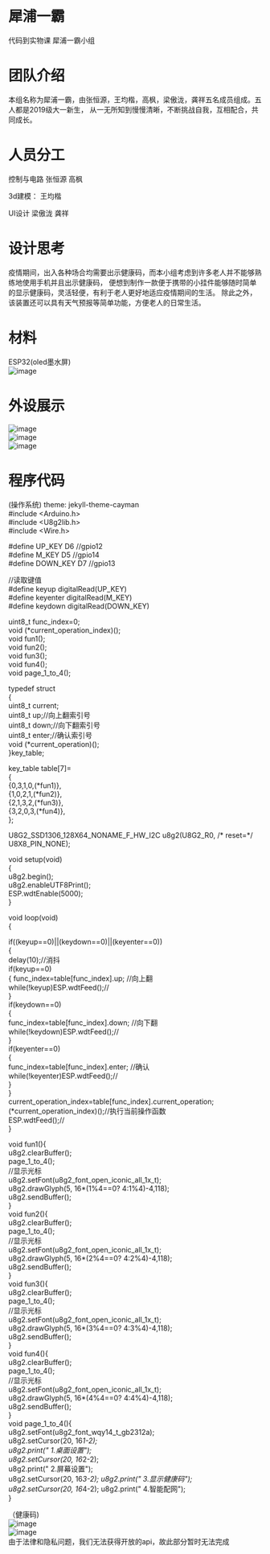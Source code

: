 犀浦一霸
========

代码到实物课 犀浦一霸小组

团队介绍
========
本组名称为犀浦一霸，由张恒源，王均楷，高枫，梁傲泷，龚祥五名成员组成。五人都是2019级大一新生，
从一无所知到慢慢清晰，不断挑战自我，互相配合，共同成长。

人员分工
======
控制与电路 张恒源 高枫

3d建模： 王均楷

UI设计   梁傲泷 龚祥

设计思考
========
疫情期间，出入各种场合均需要出示健康码，而本小组考虑到许多老人并不能够熟练地使用手机并且出示健康码，
便想到制作一款便于携带的小挂件能够随时简单的显示健康码，灵活轻便，有利于老人更好地适应疫情期间的生活。
除此之外，该装置还可以具有天气预报等简单功能，方便老人的日常生活。

材料
======
ESP32(oled墨水屏)  
![image](https://github.com/andy-sketch/perpetual-motion-machine/blob/master/images/Screenshot_20200630_194455.jpg)       

外设展示
=======
![image](https://github.com/andy-sketch/perpetual-motion-machine/blob/master/images/27A51970C41FAAD1358EC1D81E7D9AC3.png)  
![image](https://github.com/andy-sketch/perpetual-motion-machine/blob/master/images/461C8AC4D8935CDB4637BDF96AFEABDC.png)    
![image](https://github.com/andy-sketch/perpetual-motion-machine/blob/master/images/D019F2FBBC0818A30D6ADBF69D43A1B5.png)  

程序代码
======

(操作系统)
theme: jekyll-theme-cayman  
#include <Arduino.h>  
#include <U8g2lib.h>  
#include <Wire.h>  

#define UP_KEY      D6 //gpio12  
#define M_KEY       D5 //gpio14  
#define DOWN_KEY    D7 //gpio13  

//读取键值  
#define keyup     digitalRead(UP_KEY)  
#define keyenter  digitalRead(M_KEY)  
#define keydown   digitalRead(DOWN_KEY)  

uint8_t func_index=0;  
void (*current_operation_index)();  
void fun1();  
void fun2();  
void fun3();  
void fun4();  
void page_1_to_4();  

typedef struct  
{  
  uint8_t current;  
  uint8_t up;//向上翻索引号  
  uint8_t down;//向下翻索引号  
  uint8_t enter;//确认索引号  
  void (*current_operation)();  
}key_table;  

key_table table[7]=  
{  
  {0,3,1,0,(*fun1)},  
  {1,0,2,1,(*fun2)},  
  {2,1,3,2,(*fun3)},  
  {3,2,0,3,(*fun4)},  
};  

U8G2_SSD1306_128X64_NONAME_F_HW_I2C u8g2(U8G2_R0, /* reset=*/ U8X8_PIN_NONE);  

void setup(void)  
{  
  u8g2.begin();  
  u8g2.enableUTF8Print();  
  ESP.wdtEnable(5000);  
}  

void loop(void)  
{  
  
  if((keyup==0)||(keydown==0)||(keyenter==0))  
  {  
    delay(10);//消抖  
    if(keyup==0)  
    {
    func_index=table[func_index].up;    //向上翻  
    while(!keyup)ESP.wdtFeed();//  
   }  
    if(keydown==0)  
    {  
      func_index=table[func_index].down;    //向下翻  
      while(!keydown)ESP.wdtFeed();//  
    }  
    if(keyenter==0)  
   {  
      func_index=table[func_index].enter;    //确认  
      while(!keyenter)ESP.wdtFeed();//  
   }  
  }  
   current_operation_index=table[func_index].current_operation;  
  (*current_operation_index)();//执行当前操作函数  
  ESP.wdtFeed();//  
}  

void fun1(){  
  u8g2.clearBuffer();  
  page_1_to_4();  
  //显示光标  
  u8g2.setFont(u8g2_font_open_iconic_all_1x_t);  
  u8g2.drawGlyph(5, 16*(1%4==0? 4:1%4)-4,118);  
  u8g2.sendBuffer();  
}  
void fun2(){  
  u8g2.clearBuffer();  
  page_1_to_4();  
  //显示光标  
  u8g2.setFont(u8g2_font_open_iconic_all_1x_t);  
  u8g2.drawGlyph(5, 16*(2%4==0? 4:2%4)-4,118);  
  u8g2.sendBuffer();  
}  
void fun3(){  
  u8g2.clearBuffer();  
  page_1_to_4();  
  //显示光标  
  u8g2.setFont(u8g2_font_open_iconic_all_1x_t);  
  u8g2.drawGlyph(5, 16*(3%4==0? 4:3%4)-4,118);  
  u8g2.sendBuffer();  
}  
void fun4(){  
  u8g2.clearBuffer();  
  page_1_to_4();  
  //显示光标  
  u8g2.setFont(u8g2_font_open_iconic_all_1x_t);  
  u8g2.drawGlyph(5, 16*(4%4==0? 4:4%4)-4,118);  
  u8g2.sendBuffer();  
}  
void page_1_to_4(){  
  u8g2.setFont(u8g2_font_wqy14_t_gb2312a);  
  u8g2.setCursor(20, 16*1-2);  
  u8g2.print(" 1.桌面设置");  
  u8g2.setCursor(20, 16*2-2);  
  u8g2.print(" 2.屏幕设置");  
  u8g2.setCursor(20, 16*3-2);
  u8g2.print(" 3.显示健康码");  
  u8g2.setCursor(20, 16*4-2);
  u8g2.print(" 4.智能配网");  
}

（健康码)  
![image](https://github.com/andy-sketch/perpetual-motion-machine/blob/master/images/B5526F45E3C4C5F5E8DD753F22A9F523.png)  
![image](https://github.com/andy-sketch/perpetual-motion-machine/blob/master/images/FB293080490170D529A06A052250DCC0.png)  
由于法律和隐私问题，我们无法获得开放的api，故此部分暂时无法完成
